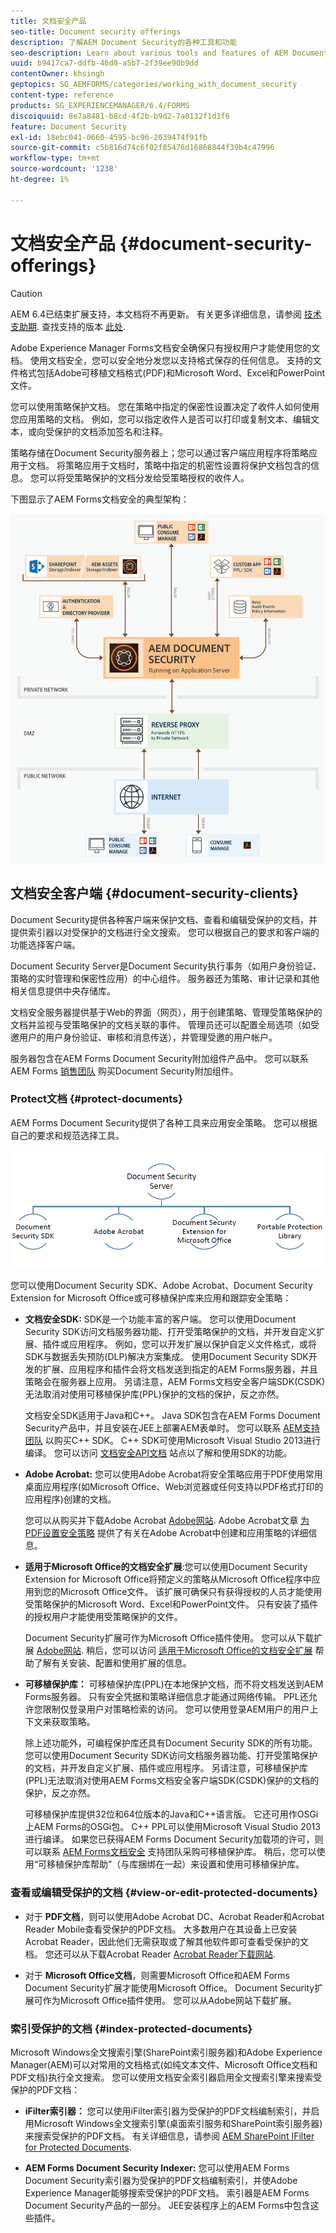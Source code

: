 ```yaml
---
title: 文档安全产品
seo-title: Document security offerings
description: 了解AEM Document Security的各种工具和功能
seo-description: Learn about various tools and features of AEM Document Security
uuid: b9417ca7-ddfb-46d0-a5b7-2f39ee90b9dd
contentOwner: khsingh
geptopics: SG_AEMFORMS/categories/working_with_document_security
content-type: reference
products: SG_EXPERIENCEMANAGER/6.4/FORMS
discoiquuid: 8e7a8481-b8cd-4f2b-b9d2-7a8132f1d3f6
feature: Document Security
exl-id: 18ebc041-0660-4595-bc96-2039474f91fb
source-git-commit: c5b816d74c6f02f85476d16868844f39b4c47996
workflow-type: tm+mt
source-wordcount: '1238'
ht-degree: 1%

---
```


# 文档安全产品 {#document-security-offerings}

>[!CAUTION]
>
>AEM 6.4已结束扩展支持，本文档将不再更新。 有关更多详细信息，请参阅 [技术支助期](https://helpx.adobe.com/cn/support/programs/eol-matrix.html). 查找支持的版本 [此处](https://experienceleague.adobe.com/docs/).

Adobe Experience Manager Forms文档安全确保只有授权用户才能使用您的文档。 使用文档安全，您可以安全地分发您以支持格式保存的任何信息。 支持的文件格式包括Adobe可移植文档格式(PDF)和Microsoft Word、Excel和PowerPoint文件。

您可以使用策略保护文档。 您在策略中指定的保密性设置决定了收件人如何使用您应用策略的文档。 例如，您可以指定收件人是否可以打印或复制文本、编辑文本，或向受保护的文档添加签名和注释。

策略存储在Document Security服务器上；您可以通过客户端应用程序将策略应用于文档。 将策略应用于文档时，策略中指定的机密性设置将保护文档包含的信息。 您可以将受策略保护的文档分发给受策略授权的收件人。

下图显示了AEM Forms文档安全的典型架构：

![文档安全 — 推荐的架构](do-not-localize/document_security_architecture.png)

## 文档安全客户端 {#document-security-clients}

Document Security提供各种客户端来保护文档、查看和编辑受保护的文档，并提供索引器以对受保护的文档进行全文搜索。 您可以根据自己的要求和客户端的功能选择客户端。

Document Security Server是Document Security执行事务（如用户身份验证、策略的实时管理和保密性应用）的中心组件。 服务器还为策略、审计记录和其他相关信息提供中央存储库。

文档安全服务器提供基于Web的界面（网页），用于创建策略、管理受策略保护的文档并监视与受策略保护的文档关联的事件。 管理员还可以配置全局选项（如受邀用户的用户身份验证、审核和消息传送），并管理受邀的用户帐户。

服务器包含在AEM Forms Document Security附加组件产品中。 您可以联系AEM Forms [销售团队](https://www.adobe.com/products/request-consultation/marketing-cloud.html?s_osc=70114000002JNwKAAW&amp;s_iid=70114000002JHs3AAG) 购买Document Security附加组件。

### Protect文档 {#protect-documents}

AEM Forms Document Security提供了各种工具来应用安全策略。 您可以根据自己的要求和规范选择工具。

![文档安全产品](assets/document-security-offerings.png)

您可以使用Document Security SDK、Adobe Acrobat、Document Security Extension for Microsoft Office或可移植保护库来应用和跟踪安全策略：

* **文档安全SDK:** SDK是一个功能丰富的客户端。 您可以使用Document Security SDK访问文档服务器功能、打开受策略保护的文档，并开发自定义扩展、插件或应用程序。 例如，您可以开发扩展以保护自定义文件格式，或将SDK与数据丢失预防(DLP)解决方案集成。 使用Document Security SDK开发的扩展、应用程序和插件会将文档发送到指定的AEM Forms服务器，并且策略会在服务器上应用。 另请注意，AEM Forms文档安全客户端SDK(CSDK)无法取消对使用可移植保护库(PPL)保护的文档的保护，反之亦然。

   文档安全SDK适用于Java和C++。 Java SDK包含在AEM Forms Document Security产品中，并且安装在JEE上部署AEM表单时。 您可以联系 [AEM支持团队](https://helpx.adobe.com/cn/marketing-cloud/contact-support.html) 以购买C++ SDK。 C++ SDK可使用Microsoft Visual Studio 2013进行编译。 您可以访问 [文档安全API文档](https://help.adobe.com/en_US/livecycle/11.0/Services/WS92d06802c76abadb76c48dfe12dbeb3e281-7ff0.2.html) 站点以了解和使用SDK的功能。

* **Adobe Acrobat:** 您可以使用Adobe Acrobat将安全策略应用于PDF使用常用桌面应用程序(如Microsoft Office、Web浏览器或任何支持以PDF格式打印的应用程序)创建的文档。

   您可以从购买并下载Adobe Acrobat [Adobe网站](https://acrobat.adobe.com/us/en/free-trial-download.html). Adobe Acrobat文章 [为PDF设置安全策略](https://helpx.adobe.com/acrobat/using/setting-security-policies-pdfs.html) 提供了有关在Adobe Acrobat中创建和应用策略的详细信息。

* **适用于Microsoft Office的文档安全扩展**:您可以使用Document Security Extension for Microsoft Office将预定义的策略从Microsoft Office程序中应用到您的Microsoft Office文件。 该扩展可确保只有获得授权的人员才能使用受策略保护的Microsoft Word、Excel和PowerPoint文件。 只有安装了插件的授权用户才能使用受策略保护的文件。

   Document Security扩展可作为Microsoft Office插件使用。 您可以从下载扩展 [Adobe网站](https://helpx.adobe.com/aem-forms/aem-document-security/download-installer.html). 稍后，您可以访问 [适用于Microsoft Office的文档安全扩展](https://helpx.adobe.com/aem-forms/aem-document-security/aem-document-security-extension-help.html) 帮助了解有关安装、配置和使用扩展的信息。

* **可移植保护库：** 可移植保护库(PPL)在本地保护文档，而不将文档发送到AEM Forms服务器。 只有安全凭据和策略详细信息才能通过网络传输。 PPL还允许您限制仅登录用户对策略检索的访问。 您可以使用登录AEM用户的用户上下文来获取策略。

   除上述功能外，可编程保护库还具有Document Security SDK的所有功能。 您可以使用Document Security SDK访问文档服务器功能、打开受策略保护的文档，并开发自定义扩展、插件或应用程序。 另请注意，可移植保护库(PPL)无法取消对使用AEM Forms文档安全客户端SDK(CSDK)保护的文档的保护，反之亦然。

   可移植保护库提供32位和64位版本的Java和C++语言版。 它还可用作OSGi上AEM Forms的OSGi包。 C++ PPL可以使用Microsoft Visual Studio 2013进行编译。 如果您已获得AEM Forms Document Security加载项的许可，则可以联系 [AEM Forms文档安全](https://helpx.adobe.com/cn/marketing-cloud/contact-support.html) 支持团队采购可移植保护库。 稍后，您可以使用“可移植保护库帮助”（与库捆绑在一起）来设置和使用可移植保护库。

### 查看或编辑受保护的文档 {#view-or-edit-protected-documents}

* 对于 **PDF文档**，则可以使用Adobe Acrobat DC、Acrobat Reader和Acrobat Reader Mobile查看受保护的PDF文档。 大多数用户在其设备上已安装Acrobat Reader，因此他们无需获取或了解其他软件即可查看受保护的文档。 您还可以从下载Acrobat Reader [Acrobat Reader下载网站](https://get.adobe.com/reader/).

* 对于 **Microsoft Office文档**，则需要Microsoft Office和AEM Forms Document Security扩展才能使用Microsoft Office。 Document Security扩展可作为Microsoft Office插件使用。 您可以从Adobe网站下载扩展。

### 索引受保护的文档 {#index-protected-documents}

Microsoft Windows全文搜索引擎(SharePoint索引服务器)和Adobe Experience Manager(AEM)可以对常用的文档格式(如纯文本文件、Microsoft Office文档和PDF文档)执行全文搜索。 您可以使用文档安全索引器启用全文搜索引擎来搜索受保护的PDF文档：

* **iFilter索引器：** 您可以使用iFilter索引器为受保护的PDF文档编制索引，并启用Microsoft Windows全文搜索引擎(桌面索引服务和SharePoint索引服务器)来搜索受保护的PDF文档。 有关详细信息，请参阅 [AEM SharePoint IFilter for Protected Documents](assets/sharepoint-ifilter-doc-security.pdf).

* **AEM Forms Document Security Indexer:** 您可以使用AEM Forms Document Security索引器为受保护的PDF文档编制索引，并使Adobe Experience Manager能够搜索受保护的PDF文档。 索引器是AEM Forms Document Security产品的一部分。 JEE安装程序上的AEM Forms中包含这些插件。
